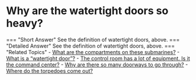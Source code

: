 # Why are the watertight doors so heavy?

=== "Short Answer"
    See the definition of watertight doors, above.
=== "Detailed Answer"
    See the definition of watertight doors, above.
=== "Related Topics"
    - [What are the compartments on these submarines?](what-are-the-compartments-on-these-submarines.md)
    - [What is a “watertight door”?](what-is-a-watertight-door.md)
    - [The control room has a lot of equipment.  Is it the command center?](the-control-room-has-a-lot-of-equipment-is-it-the-command-center.md)
    - [Why are there so many doorways to go through?](why-are-there-so-many-doorways-to-go-through.md)
    - [Where do the torpedoes come out?](where-do-the-torpedoes-come-out.md)
